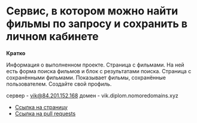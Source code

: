 #  Сервис, в котором можно найти фильмы по запросу и сохранить в личном кабинете


**Кратко**

Информация о выполненном проекте.
Страница с фильмами. На ней есть форма поиска фильмов и блок с результатами поиска.
Страница с сохранёнными фильмами. Показывает фильмы, сохранённые пользователем.
Создайте свой профиль.


 сервер - vik@84.201.152.168
 домен - vik.diplom.nomoredomains.xyz
* [Ссылка на страницу](https://vik.diplom.nomoredomains.xyz)
* [Ссылка на pull requests](https://github.com/Vik163/movies-explorer-frontend/pull/2)